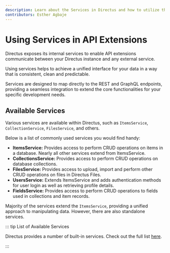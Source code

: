 ```yaml
---
description: Learn about the Services in Directus and how to utilize them when building extensions.
contributors: Esther Agbaje
---
```


# Using Services in API Extensions

Directus exposes its internal services to enable API extensions communicate between your Directus instance and any
external service.

Using services helps to achieve a unified interface for your data in a way that is consistent, clean and predictable.

Services are designed to map directly to the REST and GraphQL endpoints, providing a seamless integration to extend the
core functionalities for your specific development needs.

## Available Services

Various services are available within Directus, such as `ItemsService`, `CollectionService`, `FilesService`, and others.

Below is a list of commonly used services you would find handy:

- **ItemsService:** Provides access to perform CRUD operations on items in a database. Nearly all other services extend
  from ItemsService.
- **CollectionsService:** Provides access to perform CRUD operations on database collections.
- **FilesService:** Provides access to upload, import and perform other CRUD operations on files in Directus Files.
- **UsersService:** Extends ItemsService and adds authentication methods for user login as well as retrieving profile
  details.
- **FieldsService:** Provides access to perform CRUD operations to fields used in collections and item records.

Majority of the services extend the `ItemsService`, providing a unified approach to manipulating data. However, there
are also standalone services.

::: tip List of Available Services

Directus provides a number of built-in services. Check out the full list
[here](https://github.com/directus/directus/tree/bbefc62ef4727edb0b25eaafb6bb44273f79f834/api/src/services).

:::

